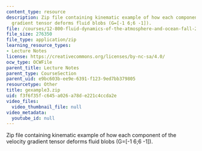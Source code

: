 ```yaml
---
content_type: resource
description: Zip file containing kinematic example of how each component of the velocity
  gradient tensor deforms fluid blobs (G=[-1 6;6 -1]).
file: /courses/12-800-fluid-dynamics-of-the-atmosphere-and-ocean-fall-2004/f3f6f35fc645a026a78de221c4ccda2e_gexample3.zip
file_size: 276350
file_type: application/zip
learning_resource_types:
- Lecture Notes
license: https://creativecommons.org/licenses/by-nc-sa/4.0/
ocw_type: OCWFile
parent_title: Lecture Notes
parent_type: CourseSection
parent_uid: e9bc603b-ee9e-6391-f123-9ed7bb379805
resourcetype: Other
title: gexample3.zip
uid: f3f6f35f-c645-a026-a78d-e221c4ccda2e
video_files:
  video_thumbnail_file: null
video_metadata:
  youtube_id: null
---
```

Zip file containing kinematic example of how each component of the velocity gradient tensor deforms fluid blobs (G=[-1 6;6 -1]).